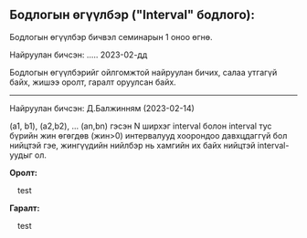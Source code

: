 Бодлогын өгүүлбэр ("Interval" бодлого):
-------------------------------------------------------------------------------------------------------------------------------------------------------------------
<p>Бодлогын өгүүлбэр бичвэл семинарын 1 оноо өгнө.</p>
<p>Найруулан бичсэн: ..... 2023-02-дд</p>
<p>Бодлогын өгүүлбэрийг ойлгомжтой найруулан бичих, салаа утгагүй байх, жишээ оролт, гаралт оруулсан байх.</p>
<hr>
<p>Найруулан бичсэн: Д.Балжинням (2023-02-14)</p>
<p>
(a1, b1), (a2,b2), ... (an,bn) гэсэн N ширхэг interval болон interval тус бүрийн жин өгөгдөв (жин>0) интервалууд хоорондоо давхцдаггүй бол нийцтэй гэе, жингүүдийн нийлбэр нь хамгийн их байх нийцтэй interval-уудыг ол.
</p>
<p><strong>Оролт:</strong></p>
<p>&emsp;test</p>
<p><strong>Гаралт:</strong></p>
<p>&emsp;test</p>

